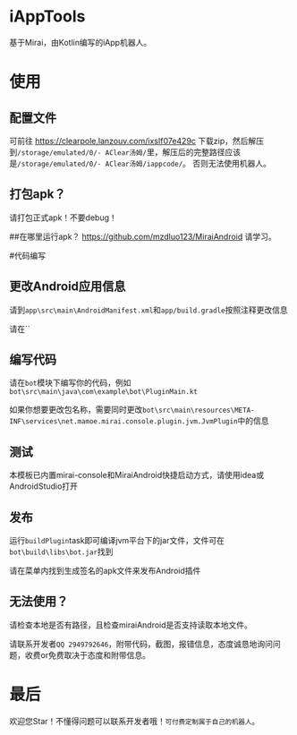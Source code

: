 # iAppTools

基于Mirai，由Kotlin编写的iApp机器人。

# 使用

## 配置文件
可前往 https://clearpole.lanzouv.com/ixsIf07e429c 下载zip，然后解压到`/storage/emulated/0/- AClear汤姆/`里，解压后的完整路径应该是`/storage/emulated/0/- AClear汤姆/iappcode/`。
否则无法使用机器人。

## 打包apk？
请打包正式apk！不要debug！

##在哪里运行apk？
https://github.com/mzdluo123/MiraiAndroid 请学习。

#代码编写

## 更改Android应用信息

请到`app\src\main\AndroidManifest.xml`和`app/build.gradle`按照注释更改信息

请在``

## 编写代码

请在`bot`模块下编写你的代码，例如`bot\src\main\java\com\example\bot\PluginMain.kt`

如果你想要更改包名称，需要同时更改`bot\src\main\resources\META-INF\services\net.mamoe.mirai.console.plugin.jvm.JvmPlugin`中的信息

## 测试

本模板已内置mirai-console和MiraiAndroid快捷启动方式，请使用idea或AndroidStudio打开

## 发布

运行`buildPlugin`task即可编译jvm平台下的jar文件，文件可在`bot\build\libs\bot.jar`找到

请在菜单内找到生成签名的apk文件来发布Android插件

## 无法使用？

请检查本地是否有路径，且检查miraiAndroid是否支持读取本地文件。

请联系开发者`QQ 2949792646`，附带代码，截图，报错信息，态度诚恳地询问问题，收费or免费取决于态度和附带信息。


# 最后

欢迎您Star！不懂得问题可以联系开发者哦！`可付费定制属于自己的机器人`。
